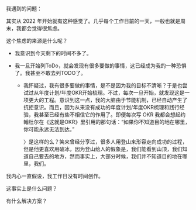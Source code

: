 我遇到的问题：

其实从 2022 年开始就有这种感觉了。几乎每个工作日前的一天，一般也就是周末，我都会觉得很焦虑。

这个焦虑的来源是什么呢？

- 我意识到今天剩下的时间不多了。

- 我一旦开始列ToDo，就会发现有很多要做的事情，这已经成为我的一种恐惧了。我甚至不敢去列TODO了。

  - 我怀疑过，我有很多要做的事情，是不是因为我的目标不清晰？于是也尝试过从年度计划/年度OKR开始梳理。不过，每次一旦开始，就发现这是一项更大的工程。意识到这一点，我的大脑由于节能机制，已经自动产生了抗拒意识。而且，因为从来没有成功的年度计划/年度OKR梳理和践行经验，我甚至已经有些不相信它的作用了。即便每次写 OKR 我都会想起约翰杜尔在《这就是OKR》里引用的那句话：“如果你不知道目的地在哪里，你可能永远无法到达。”

    〉是这样的么？笑来曾经分享过，很多人用登山来形容走向成功的过程，但是他更喜欢用破冰，因为登山给人的假象是，我们能看到山顶，我们知道自己要去的地方，然而事实上，大部分时候，我们并不知道目的地在哪里，我们。

我内心一直假设，我工作日没有时间创作。



这事实上是什么问题？



有什么解决方案？



